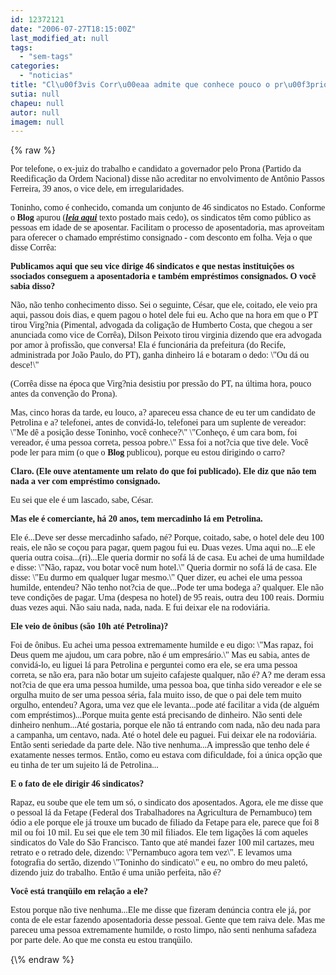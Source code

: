 ```yaml
---
id: 12372121
date: "2006-07-27T18:15:00Z"
last_modified_at: null
tags:
  - "sem-tags"
categories:
  - "noticias"
title: "Cl\u00f3vis Corr\u00eaa admite que conhece pouco o pr\u00f3prio vice"
sutia: null
chapeu: null
autor: null
imagem: null
---
```

{\% raw %}
<p><P><FONT face=Verdana>Por telefone, o ex-juiz do trabalho e candidato a governador pelo Prona (Partido da Reedificação da Ordem Nacional) disse não acreditar no envolvimento de Antônio Passos Ferreira, 39 anos, o vice dele, em irregularidades. </FONT></P></p>
<p><P><FONT face=Verdana>Toninho, como é conhecido, comanda um conjunto de 46 sindicatos no Estado. Conforme o <B>Blog</B> apurou (<STRONG><U><EM><A href=\"https://jc3.uol.com.br/blogs/jc/2006/07/27/index.php#304\">leia aqui</A></EM></U></STRONG> texto postado mais cedo), os sindicatos têm como público as pessoas em idade de se aposentar. Facilitam o processo de aposentadoria, mas aproveitam para oferecer o chamado empréstimo consignado - com desconto em folha. Veja o que disse Corrêa:</FONT></P><B></p>
<p><P><FONT face=Verdana>Publicamos aqui que seu vice dirige 46 sindicatos e que nestas instituições os ssociados conseguem a aposentadoria e também empréstimos consignados. O você sabia disso?</FONT></P></B></p>
<p><P><FONT face=Verdana>Não, não tenho conhecimento disso. Sei o seguinte, César, que ele, coitado, ele veio pra aqui, passou dois dias, e quem pagou o hotel dele fui eu. Acho que na hora em que o PT tirou Virg?nia (Pimental, advogada da coligação de Humberto Costa, que chegou a ser anunciada como vice de Corrêa), Dilson Peixoto tirou virginia dizendo que era advogada por amor à profissão, que conversa! Ela é funcionária da prefeitura (do Recife, administrada por João Paulo, do PT), ganha dinheiro lá e botaram o dedo: \"Ou dá ou desce!\" </FONT></P></p>
<p><P><FONT face=Verdana>(Corrêa disse na época que Virg?nia desistiu por pressão do PT, na última hora, pouco antes da convenção do Prona).</FONT></P></p>
<p><P><FONT face=Verdana>Mas, cinco horas da tarde, eu louco, a? apareceu essa chance de eu ter um candidato de Petrolina e a? telefonei, antes de convidá-lo, telefonei para um suplente de vereador: \"Me dê a posição desse Toninho, você conhece?\" \"Conheço, é um cara bom, foi vereador, é uma pessoa correta, pessoa pobre.\" Essa foi a not?cia que tive dele. Você pode ler para mim (o que o <B>Blog</B> publicou), porque eu estou dirigindo o carro?</FONT></P><B></p>
<p><P><FONT face=Verdana>Claro. (Ele ouve atentamente um relato do que foi publicado). Ele diz que não tem nada a ver com empréstimo consignado.</FONT></P></B></p>
<p><P><FONT face=Verdana>Eu sei que ele é um lascado, sabe, César.</FONT></P><B></p>
<p><P><FONT face=Verdana>Mas ele é comerciante, há 20 anos, tem mercadinho lá em Petrolina.</FONT></P></B></p>
<p><P><FONT face=Verdana>Ele é...Deve ser desse mercadinho safado, né? Porque, coitado, sabe, o hotel dele deu 100 reais, ele não se coçou para pagar, quem pagou fui eu. Duas vezes. Uma aqui no...E ele queria outra coisa...(ri)...Ele queria dormir no sofá lá de casa. Eu achei de uma humildade e disse: \"Não, rapaz, vou botar você num hotel.\" Queria dormir no sofá lá de casa. Ele disse: \"Eu durmo em qualquer lugar mesmo.\" Quer dizer, eu achei ele uma pessoa humilde, entendeu? Não tenho not?cia de que...Pode ter uma bodega a? qualquer. Ele não teve condições de pagar. Uma (despesa no hotel) de 95 reais, outra deu 100 reais. Dormiu duas vezes aqui. Não saiu nada, nada, nada. E fui deixar ele na rodoviária.</FONT></P><B></p>
<p><P><FONT face=Verdana>Ele veio de ônibus (são 10h até Petrolina)?</FONT></P></B></p>
<p><P><FONT face=Verdana>Foi de ônibus. Eu achei uma pessoa extremamente humilde e eu digo: \"Mas rapaz, foi Deus quem me ajudou, um cara pobre, não é um empresário.\" Mas eu sabia, antes de convidá-lo, eu liguei lá para Petrolina e perguntei como era ele, se era uma pessoa correta, se não era, para não botar um sujeito cafajeste qualquer, não é? A? me deram essa not?cia de que era uma pessoa humilde, uma pessoa boa, que tinha sido vereador e ele se orgulha muito de ser uma pessoa séria, fala muito isso, de que o pai dele tem muito orgulho, entendeu? Agora, uma vez que ele levanta...pode até facilitar a vida (de alguém com empréstimos)...Porque muita gente está precisando de dinheiro. Não senti dele dinheiro nenhum...Até gostaria, porque ele não tá entrando com nada, não deu nada para a campanha, um centavo, nada. Até o hotel dele eu paguei. Fui deixar ele na rodoviária. Então senti seriedade da parte dele. Não tive nenhuma...A impressão que tenho dele é exatamente nesses termos. Então, como eu estava com dificuldade, foi a única opção que eu tinha de ter um sujeito lá de Petrolina...</FONT></P><B></p>
<p><P><FONT face=Verdana>E o fato de ele dirigir 46 sindicatos?</FONT></P></B></p>
<p><P><FONT face=Verdana>Rapaz, eu soube que ele tem um só, o sindicato dos aposentados. Agora, ele me disse que o pessoal lá da Fetape (Federal dos Trabalhadores na Agricultura de Pernambuco) tem ódio a ele porque ele já trouxe um bucado de filiado da Fetape para ele, parece que foi 8 mil ou foi 10 mil. Eu sei que ele tem 30 mil filiados. Ele tem ligações lá com aqueles sindicatos do Vale do São Francisco. Tanto que até mandei fazer 100 mil cartazes, meu retrato e o retrado dele, dizendo: \"Pernambuco agora tem vez\". E levamos uma fotografia do sertão, dizendo \"Toninho do sindicato\" e eu, no ombro do meu paletó, dizendo juiz do trabalho. Então é uma união perfeita, não é?</FONT></P><B></p>
<p><P><FONT face=Verdana>Você está tranqüilo em relação a ele?</FONT></P></B></p>
<p><P><FONT face=Verdana>Estou porque não tive nenhuma...Ele me disse que fizeram denúncia contra ele já, por conta de ele estar fazendo aposentadoria desse pessoal. Gente que tem raiva dele. Mas me pareceu uma pessoa extremamente humilde, o rosto limpo, não senti nenhuma safadeza por parte dele. Ao que me consta eu estou tranqüilo.</FONT></P> </p>
{\% endraw %}